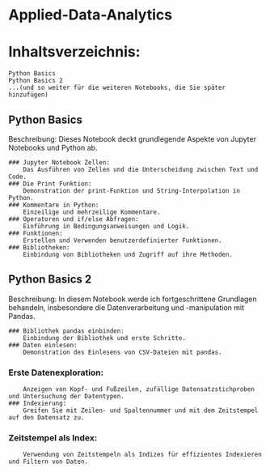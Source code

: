 # Applied-Data-Analytics
# Inhaltsverzeichnis:

    Python Basics
    Python Basics 2
    ...(und so weiter für die weiteren Notebooks, die Sie später hinzufügen)

## Python Basics

Beschreibung: Dieses Notebook deckt grundlegende Aspekte von Jupyter Notebooks und Python ab.

    ### Jupyter Notebook Zellen:
        Das Ausführen von Zellen und die Unterscheidung zwischen Text und Code.
    ### Die Print Funktion:
        Demonstration der print-Funktion und String-Interpolation in Python.
    ### Kommentare in Python:
        Einzeilige und mehrzeilige Kommentare.
    ### Operatoren und if/else Abfragen:
        Einführung in Bedingungsanweisungen und Logik.
    ### Funktionen:
        Erstellen und Verwenden benutzerdefinierter Funktionen.
    ### Bibliotheken:
        Einbindung von Bibliotheken und Zugriff auf ihre Methoden.

## Python Basics 2

Beschreibung: In diesem Notebook werde ich fortgeschrittene Grundlagen behandeln, insbesondere die Datenverarbeitung und -manipulation mit Pandas.

    ### Bibliothek pandas einbinden:
        Einbindung der Bibliothek und erste Schritte.
    ### Daten einlesen:
        Demonstration des Einlesens von CSV-Dateien mit pandas.
   ### Erste Datenexploration:
        Anzeigen von Kopf- und Fußzeilen, zufällige Datensatzstichproben und Untersuchung der Datentypen.
    ### Indexierung:
        Greifen Sie mit Zeilen- und Spaltennummer und mit dem Zeitstempel auf den Datensatz zu.
   ### Zeitstempel als Index:
        Verwendung von Zeitstempeln als Indizes für effizientes Indexieren und Filtern von Daten.
